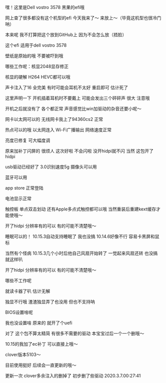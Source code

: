嘿！这里是Dell vostro 3578 黑果的efi哦

网上查了很多都没有这个机型的efi 今天我来了～ 来放上～（毕竟这机型也很冷门呐）

本来呢 我不打算把这个放到GitHub上 因为不会怎么放（捂脸）

这个efi 适用于dell vostro 3578 

壁纸是原始的哦 不要被吓到哦

哪些工作呢：核显2048显存修正

核显的硬解 H264 HEVC都可以哦

声卡注入了16 全完美 有时可能会耳机不太好 重启即可 估计死了

这里声明一下 开机插着耳机时不要戴上 可能会发出三个砰砰声 很大 注意哦 

开机之后就没有了 各个都正常 声音感觉比win加驱动的杂音还要小呢～

网卡以太网可以的 无线网卡我上了94360cs2 正常

热点可以的哦 以太网连入 Wi-Fi广播输出 网络速度正常

亮度已修复 可大幅度调

原来加补丁闪屏的 很烦人 这次好啦 不会闪啦 没开hidpi就不闪 当然 这包开了hidpi

usb驱动已经好了 3.0识别速度5g 摄像头可以用

蓝牙可以用

app store 正常登陆

电池显示正常

触控板 单点双击划动 还有Apple多点式触控都可以哦 当然重装后重建kext缓存才能使哦～

开了hidpi 分辨率有的可以 有的可能不清楚哦～

睡眠可以的！ 10.15.3自动支持睡眠了 我也没搞 10.14.6好像不行 容易卡黑屏和鼠标

当然有个怪病 10.15.3几个小时后他自己风扇开始转了 一觉起来风扇还转 也没搞 就这样叭

开了hidpi 分辨率有的可以 有的可能不清楚哦～

哪些不工作呢

就读卡器了叭 估计无解

独显不行哦 渣渣独显弄了也没用 但也不支持呐

BIOS设置啥呢 

我也没设置啥 原来的 就开了个uefi

对了 这个包不算太精简 有很多不需要的驱动 本宝宝过后一个一个删哦～

10.15的我加了ec补丁 可以直接上哦～

clover版本5103～

目前使用挺好 后续会一直更新的哦～

更新一次 clover多余注入的删掉了 初步删了些驱动 2020.3.7.00:27:41

